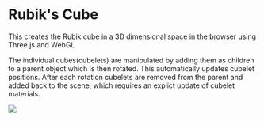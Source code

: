 # Rubik's Cube

This creates the Rubik cube in a 3D dimensional space in the browser using Three.js and WebGL

The individual cubes(cubelets) are manipulated by adding them as children to a parent object which is then rotated. This automatically updates cubelet positions. After each rotation cubelets are removed from the parent and added back to the scene, which requires an explict update of cubelet materials. 


![](https://media.giphy.com/media/13ckNooklW6V9u/giphy.gif)